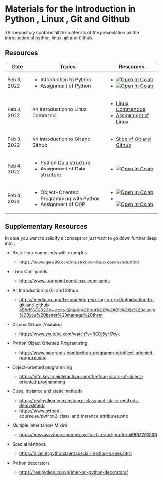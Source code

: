 #  Materials for the Introduction in Python , Linux , Git and Github

This repository contains all the materials of the presentation on the introduction of python, linux, git and Github. 

 
## Resources

| Date         | Topics                                                    | Resources                                                                                                                                                |
|--------------|-----------------------------------------------------------|--------------------------------------------------------------------------------------------------------------------------------------------------------------------------------------------------------------------------------------|
| Feb 3, 2022 | <ul><li> Introduction to Python </li><li>Assignment of Python</li></ul> | <ul><li>  [![Open In Colab](https://colab.research.google.com/assets/colab-badge.svg)](https://colab.research.google.com/drive/1cuATQ8T9wajhsVA6BQiGg8rd0JQKXSp2?usp=sharing) </li><li> [![Open In Colab](https://colab.research.google.com/assets/colab-badge.svg)](https://colab.research.google.com/drive/1kndr8RIASBwpPg8hje70BK7NpUNvx_ov?authuser=1)</li> |
| Feb 3, 2022 | An Introduction to Linux Command                            | <ul><li> [Linux Commandds](https://github.com/AMMI-2022/Materials/blob/master/slides/GIT-GITHUB-PRESENTATION.pdf) </li><li> [Assignment of Linux](https://github.com/AMMI-2022/Materials/blob/master/slides/Exercises%20on%20Linux%2C%20Git%20and%20github.pdf)</li>|
| Feb 3, 2022 | An Introduction to Git and Github   | <ul><li> [Slide of Git and Github](https://github.com/AMMI-2022/Materials/blob/master/slides/GIT-GITHUB-PRESENTATION.pdf)   |
| Feb 4, 2022 | <ul><li> Python Data structure </li><li> Assignment of Data structure</li></ul>  | <ul><li>[![Open In Colab](https://colab.research.google.com/assets/colab-badge.svg)](https://colab.research.google.com/drive/1jFKKNmYBr0r14y6t14xu2QAJPjCoh1YI?authuser=1#scrollTo=vlxb528Hxduh)  |
| Feb 4, 2022 | <ul><li>Object-Oriented Programming with Python </li><li> Assignment of OOP</li></ul>  | <ul><li>[![Open In Colab](https://colab.research.google.com/assets/colab-badge.svg)](https://colab.research.google.com/drive/1R1urAKJ54Ojh4GwQceFfGwqX5N7rUkmg?authuser=1#scrollTo=ov70EqtEJ0db)<li></li> [![Open In Colab](https://colab.research.google.com/assets/colab-badge.svg)](https://colab.research.google.com/drive/1kndr8RIASBwpPg8hje70BK7NpUNvx_ov?authuser=1) | 




## Supplementary Resources

In case you want to solidify a concept, or just want to go down further deep into .
 
* Basic linux commands with examples 
    - https://www.guru99.com/must-know-linux-commands.html 
* Linux Commands 
    - https://www.javatpoint.com/linux-commands  
* An Introduction to Git and Github 
    - https://medium.com/the-underdog-writing-project/introduction-to-git-and-github-a5fdf5633923#:~:text=Simply%20put%2C%20Git%20is%20a,help%20you%20better%20manage%20them
* Git and Github (Youtube)
    - https://www.youtube.com/watch?v=RGOj5yH7evk

* Python Object Oriented Programming
  - https://www.programiz.com/python-programming/object-oriented-programming
* Object-oriented programming
  - https://info.keylimeinteractive.com/the-four-pillars-of-object-oriented-programming
* Class, instance and static methods 
  - https://realpython.com/instance-class-and-static-methods-demystified/
  - https://www.python-course.eu/python3_class_and_instance_attributes.php
* Multiple inheritance/ Mixins
  - https://easyaspython.com/mixins-for-fun-and-profit-cb9962760556
* Special Methods
  - https://diveintopython3.net/special-method-names.html
* Python decorators
  - https://realpython.com/primer-on-python-decorators/


 
 